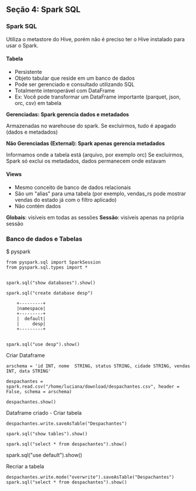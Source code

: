 ## Seção 4: Spark SQL

### Spark SQL


Utiliza o metastore do Hive, porém não é preciso ter o Hive instalado para usar o Spark.


####  Tabela

- Persistente
- Objeto tabular que reside em um banco de dados
- Pode ser gerenciado e consultado utilizando SQL
- Totalmente interoperável com DataFrame
- Ex:  Você pode transformar um DataFrame importante (parquet, json, orc, csv) em tabela


**Gerenciadas: Spark  gerencia dados e metadados**

Armazenadas no warehouse do spark. Se excluirmos, tudo é apagado  (dados e metadados)

**Não Gerenciadas (External): Spark  apenas gerencia metadados**

Informamos onde a tabela está  (arquivo, por exemplo orc)
Se excluirmos, Spark só exclui os metadados, dados permanecem onde estavam


####  Views

-  Mesmo conceito de banco de dados relacionais
-  São um "alias" para uma tabela (por exemplo, vendas_rs pode mostrar vendas do estado já com o filtro aplicado)
-  Não contém dados


**Globais**:  visíveis em todas as sessões
**Sessão**: visíveis apenas na própria sessão


### Banco de dados e Tabelas

$ pyspark 

    from pyspark.sql import SparkSession
    from pyspark.sql.types import *


    spark.sql("show databases").show()

    spark.sql("create database desp")

        +---------+
        |namespace|
        +---------+
        |  default|
        |     desp|
        +---------+


    spark.sql("use desp").show()

Criar Dataframe

    arschema = 'id INT, nome  STRING, status STRING, cidade STRING, vendas INT, data STRING'

    despachantes = spark.read.csv("/home/luciana/download/despachantes.csv", header = False, schema = arschema)

    despachantes.show()

Dataframe criado - Criar tabela

    despachantes.write.saveAsTable("Despachantes")

    spark.sql("show tables").show()

    spark.sql("select * from despachantes").show()


spark.sql("use default").show()

Recriar a tabela

    despachantes.write.mode("overwrite").saveAsTable("Despachantes")
    spark.sql("select * from despachantes").show()

